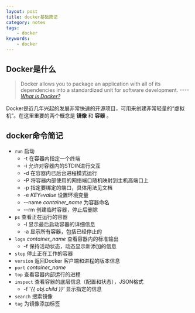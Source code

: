 ```yaml
---
layout: post
title: docker基础简记
category: notes
tags: 
	- docker
keywords:
	- docker
---
```


## Docker是什么

>Docker allows you to package an application with all of its dependencies into a standardized unit for software development.
            *----[What is Docker?](https://www.docker.com/what-docker#/copy1)*

Docker是近几年兴起的发展非常快速的开源项目，可用来创建非常轻量的“虚拟机”。在这里重要的两个概念是 __镜像__ 和 __容器__ 。

<!-- more -->

## docker命令简记

* `run` 启动
    - -t 在容器内指定一个终端
    - -i 允许对容器内的STDIN进行交互
    - -d 在容器内已后台进程模式运行
    - -P 将容器内部使用的网络端口随机映射到主机高端口上
    - -p 指定要绑定的端口，具体用法见文档
    - -e _KEY=value_ 设置环境变量
    - --name _container\_name_ 为容器命名
    - --rm 创建临时容器，停止后删除
* `ps` 查看正在运行的容器
    - -l 显示最后启动容器的详细信息
    - -a 显示所有容器，包括已经停止的
* `logs` _container\_name_ 查看容器内的标准输出
    - -f 保持活动状态，动态显示新添加的信息
* `stop` 停止正在工作的容器
* `version` 返回Docker 客户端和进程的版本信息
* `port` _container\_name_
* `top` 查看容器内部运行的进程
* `inspect` 查看容器的底层信息（配置和状态），JSON格式
    - -f '_{{ obj.child }}'_ 显示指定的信息
* `search` 搜索镜像
* `tag` 为镜像添加标签
<!--stackedit_data:
eyJoaXN0b3J5IjpbLTg3NTc0ODI5MiwtMTA5ODc5NzIxMF19
-->